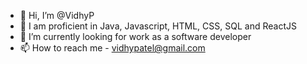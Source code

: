 - 👋 Hi, I’m @VidhyP
- 👀 I am proficient in Java, Javascript, HTML, CSS, SQL and ReactJS
- 🌱 I’m currently looking for work as a software developer
- 📫 How to reach me - vidhypatel@gmail.com

<!---
VidhyP/VidhyP is a ✨ special ✨ repository because its `README.md` (this file) appears on your GitHub profile.
You can click the Preview link to take a look at your changes.
--->
